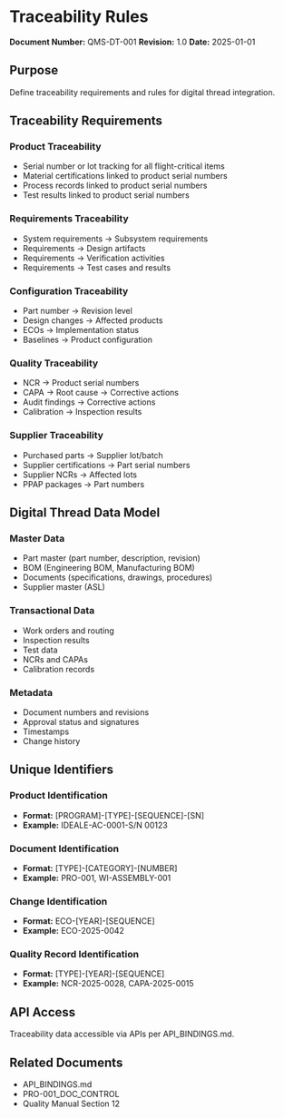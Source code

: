 # Traceability Rules

**Document Number:** QMS-DT-001
**Revision:** 1.0
**Date:** 2025-01-01

## Purpose

Define traceability requirements and rules for digital thread integration.

## Traceability Requirements

### Product Traceability
- Serial number or lot tracking for all flight-critical items
- Material certifications linked to product serial numbers
- Process records linked to product serial numbers
- Test results linked to product serial numbers

### Requirements Traceability
- System requirements → Subsystem requirements
- Requirements → Design artifacts
- Requirements → Verification activities
- Requirements → Test cases and results

### Configuration Traceability
- Part number → Revision level
- Design changes → Affected products
- ECOs → Implementation status
- Baselines → Product configuration

### Quality Traceability
- NCR → Product serial numbers
- CAPA → Root cause → Corrective actions
- Audit findings → Corrective actions
- Calibration → Inspection results

### Supplier Traceability
- Purchased parts → Supplier lot/batch
- Supplier certifications → Part serial numbers
- Supplier NCRs → Affected lots
- PPAP packages → Part numbers

## Digital Thread Data Model

### Master Data
- Part master (part number, description, revision)
- BOM (Engineering BOM, Manufacturing BOM)
- Documents (specifications, drawings, procedures)
- Supplier master (ASL)

### Transactional Data
- Work orders and routing
- Inspection results
- Test data
- NCRs and CAPAs
- Calibration records

### Metadata
- Document numbers and revisions
- Approval status and signatures
- Timestamps
- Change history

## Unique Identifiers

### Product Identification
- **Format:** [PROGRAM]-[TYPE]-[SEQUENCE]-[SN]
- **Example:** IDEALE-AC-0001-S/N 00123

### Document Identification
- **Format:** [TYPE]-[CATEGORY]-[NUMBER]
- **Example:** PRO-001, WI-ASSEMBLY-001

### Change Identification
- **Format:** ECO-[YEAR]-[SEQUENCE]
- **Example:** ECO-2025-0042

### Quality Record Identification
- **Format:** [TYPE]-[YEAR]-[SEQUENCE]
- **Example:** NCR-2025-0028, CAPA-2025-0015

## API Access

Traceability data accessible via APIs per API_BINDINGS.md.

## Related Documents

- API_BINDINGS.md
- PRO-001_DOC_CONTROL
- Quality Manual Section 12

